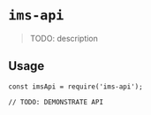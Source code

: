 # `ims-api`

> TODO: description

## Usage

```
const imsApi = require('ims-api');

// TODO: DEMONSTRATE API
```
